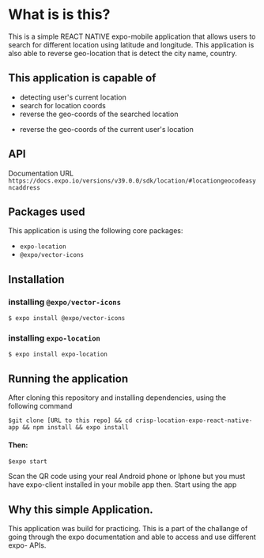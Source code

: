 # What is is this?

This is a simple REACT NATIVE expo-mobile application that allows users to search for different location using latitude and longitude. This application is also able to reverse geo-location that is detect the city name, country.

## This application is capable of

- detecting user's current location
- search for location coords
- reverse the geo-coords of the searched location

* reverse the geo-coords of the current user's location

## API

Documentation URL `https://docs.expo.io/versions/v39.0.0/sdk/location/#locationgeocodeasyncaddress`

## Packages used

This application is using the following core packages:

- `expo-location`
- `@expo/vector-icons`

## Installation

### installing `@expo/vector-icons`

```
$ expo install @expo/vector-icons
```

### installing `expo-location`

```
$ expo install expo-location
```

## Running the application

After cloning this repository and installing dependencies, using the following command

```
$git clone [URL to this repo] && cd crisp-location-expo-react-native-app && npm install && expo install
```

#### Then:

`$expo start`

Scan the QR code using your real Android phone or Iphone but you must have expo-client installed in your mobile app then. Start using the app

## Why this simple Application.

This application was build for practicing. This is a part of the challange of going through the expo documentation and able to access and use different expo- APIs.
